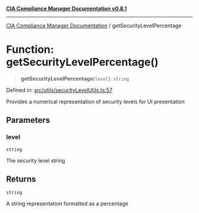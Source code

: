 [**CIA Compliance Manager Documentation v0.8.1**](../README.md)

***

[CIA Compliance Manager Documentation](../globals.md) / getSecurityLevelPercentage

# Function: getSecurityLevelPercentage()

> **getSecurityLevelPercentage**(`level`): `string`

Defined in: [src/utils/securityLevelUtils.ts:57](https://github.com/Hack23/cia-compliance-manager/blob/aea527f1006de96602c10bb201453301cffe7b07/src/utils/securityLevelUtils.ts#L57)

Provides a numerical representation of security levels for UI presentation

## Parameters

### level

`string`

The security level string

## Returns

`string`

A string representation formatted as a percentage
